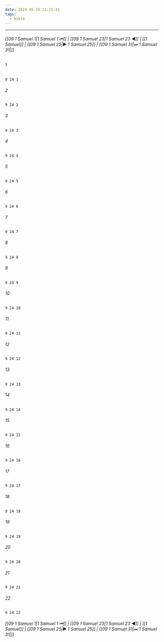 ```yaml
---
date: 2024-05-28 11:15:41
tags:
  - bible
---
```

___

###### [[09 1 Samuel 1|1 Samuel 1 ⏮]] | [[09 1 Samuel 23|1 Samuel 23 ◀]] | [[1 Samuel]] | [[09 1 Samuel 25|▶ 1 Samuel 25]] | [[09 1 Samuel 31|⏭ 1 Samuel 31|]]

###### 1
``` verse
9 24 1 
```
###### 2
``` verse
9 24 2 
```
###### 3
``` verse
9 24 3 
```
###### 4
``` verse
9 24 4 
```
###### 5
``` verse
9 24 5 
```
###### 6
``` verse
9 24 6 
```
###### 7
``` verse
9 24 7 
```
###### 8
``` verse
9 24 8 
```
###### 9
``` verse
9 24 9 
```
###### 10
``` verse
9 24 10 
```
###### 11
``` verse
9 24 11 
```
###### 12
``` verse
9 24 12 
```
###### 13
``` verse
9 24 13 
```
###### 14
``` verse
9 24 14 
```
###### 15
``` verse
9 24 15 
```
###### 16
``` verse
9 24 16 
```
###### 17
``` verse
9 24 17 
```
###### 18
``` verse
9 24 18 
```
###### 19
``` verse
9 24 19 
```
###### 20
``` verse
9 24 20 
```
###### 21
``` verse
9 24 21 
```
###### 22
``` verse
9 24 22 
```

###### [[09 1 Samuel 1|1 Samuel 1 ⏮]] | [[09 1 Samuel 23|1 Samuel 23 ◀]] | [[1 Samuel]] | [[09 1 Samuel 25|▶ 1 Samuel 25]] | [[09 1 Samuel 31|⏭ 1 Samuel 31|]]

